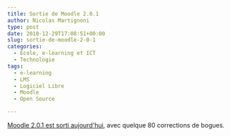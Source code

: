 ```yaml
---
title: Sortie de Moodle 2.0.1
author: Nicolas Martignoni
type: post
date: 2010-12-29T17:08:51+00:00
slug: sortie-de-moodle-2-0-1
categories:
  - École, e-learning et ICT
  - Technologie
tags:
  - e-learning
  - LMS
  - Logiciel Libre
  - Moodle
  - Open Source

---
```

[Moodle 2.0.1 est sorti aujourd'hui][1], avec quelque 80 corrections de bogues.

 [1]: http://moodle.org/mod/forum/discuss.php?d=165153